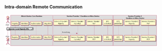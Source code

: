 #### Intra-domain Remote Communication

<!--
@startuml "intradomain-remote-communication.png"

autonumber

!define SHOW_RuntimeA

!define SHOW_SP1SandboxAtRuntimeA
!define SHOW_Protostub1AtRuntimeA
!define SHOW_ServiceProvider1HypertyAtRuntimeA
!define SHOW_ServiceProvider1RouterAtRuntimeA

!define SHOW_CoreRuntimeA
!define SHOW_MsgBUSAtRuntimeA
!define SHOW_AuthAtRuntimeA

!define SHOW_Runtime1B
!define SHOW_SP1SandboxAtRuntime1B
!define SHOW_Protostub1AtRuntime1B
!define SHOW_ServiceProvider1HypertyAtRuntime1B
!define SHOW_ServiceProvider1RouterAtRuntime1B

!define SHOW_SP1
!define SHOW_Msg1

!define SHOW_CoreRuntime1B
!define SHOW_MsgBUSAtRuntime1B
!define SHOW_AuthAtRuntime1B


!include ../runtime_objects.plantuml

group discover Remote Hyperty URL


end group


SP1H@A -> Router1@A : send msg

Router1@A -> Router1@A : Apply Local Alice policies

Router1@A -> BUS@A : send msg

BUS@A -> Proto1@A : send msg

Proto1@A -> Msg1 : send msg

Proto1@1B <- Msg1 : send msg

BUS@1B <- Proto1@1B : send msg

Router1@1B <- BUS@1B : send msg

Router1@1B -> Router1@1B : Apply Local Bob policies

SP1H@1B <- Router1@1B : send msg

@enduml
-->

![Figure @runtime-intra-remote-comm: Intra-domain Remote Communication](intradomain-local-communication.png)

